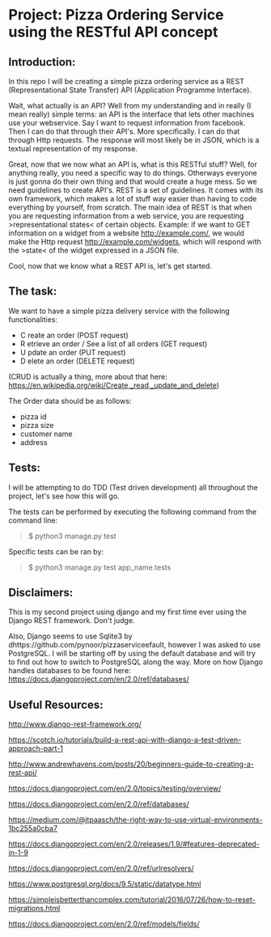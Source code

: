 # Project: Pizza Ordering Service using the RESTful API concept

## Introduction:
In this repo I will be creating a simple pizza ordering service as a REST (Representational State Transfer) API (Application Programme Interface).

Wait, what actually is an API? Well from my understanding and in really (I mean really) simple terms: an API is the interface that lets other machines use your webservice. Say I want to request information from facebook. Then I can do that through their API's. More specifically. I can do that through Http requests. The response will most likely be in JSON, which is a textual representation of my response.

Great, now that we now what an API is, what is this RESTful stuff? Well, for anything really, you need a specific way to do things. Otherways everyone is just gonna do their own thing and that would create a huge mess. So we need guidelines to create API's. REST is a set of guidelines. It comes with its own framework, which makes a lot of stuff way easier than having to code everything by yourself, from scratch. The main idea of REST is that when you are requesting information from a web service, you are requesting >representational states< of certain objects. Example: if we want to GET information on a widget from a website http://example.com/, we would make the Http request http://example.com/widgets, which will respond with the >state< of the widget expressed in a JSON file.

Cool, now that we know what a REST API is, let's get started.

## The task:
We want to have a simple pizza delivery service with the following functionalities:

- C reate an order (POST request)
- R etrieve an order / See a list of all orders (GET request)
- U pdate an order (PUT request)
- D elete an order (DELETE request)

(CRUD is actually a thing, more about that here: https://en.wikipedia.org/wiki/Create,_read,_update_and_delete)

The Order data should be as follows:
- pizza id
- pizza size
- customer name
- address



## Tests:
I will be attempting to do TDD (Test driven development) all throughout the project, let's see how this will go.

The tests can be performed by executing the following command from the command line:

>$ python3 manage.py test

Specific tests can be ran by:

>$ python3 manage.py test app_name.tests

## Disclaimers:

This is my second project using django and my first time ever using the Django REST framework. Don't judge.

Also, Django seems to use Sqlite3 by dhttps://github.com/pynoor/pizzaserviceefault, however I was asked to use PostgreSQL. I will be starting off by using the default database and will try to find out how to switch to PostgreSQL along the way.
More on how Django handles databases to be found here:
https://docs.djangoproject.com/en/2.0/ref/databases/



## Useful Resources:

http://www.django-rest-framework.org/

https://scotch.io/tutorials/build-a-rest-api-with-django-a-test-driven-approach-part-1

http://www.andrewhavens.com/posts/20/beginners-guide-to-creating-a-rest-api/

https://docs.djangoproject.com/en/2.0/topics/testing/overview/

https://docs.djangoproject.com/en/2.0/ref/databases/

https://medium.com/@jtpaasch/the-right-way-to-use-virtual-environments-1bc255a0cba7

https://docs.djangoproject.com/en/2.0/releases/1.9/#features-deprecated-in-1-9

https://docs.djangoproject.com/en/2.0/ref/urlresolvers/

https://www.postgresql.org/docs/9.5/static/datatype.html

https://simpleisbetterthancomplex.com/tutorial/2016/07/26/how-to-reset-migrations.html

https://docs.djangoproject.com/en/2.0/ref/models/fields/